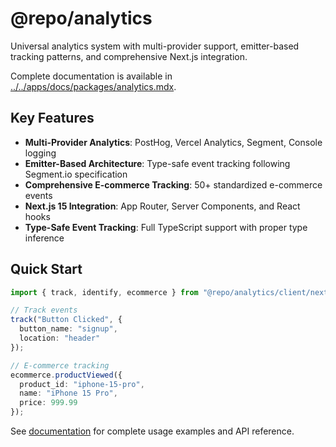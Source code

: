 # @repo/analytics

Universal analytics system with multi-provider support, emitter-based tracking
patterns, and comprehensive Next.js integration.

Complete documentation is available in
[../../apps/docs/packages/analytics.mdx](../../apps/docs/packages/analytics.mdx).

## Key Features

- **Multi-Provider Analytics**: PostHog, Vercel Analytics, Segment, Console
  logging
- **Emitter-Based Architecture**: Type-safe event tracking following Segment.io
  specification
- **Comprehensive E-commerce Tracking**: 50+ standardized e-commerce events
- **Next.js 15 Integration**: App Router, Server Components, and React hooks
- **Type-Safe Event Tracking**: Full TypeScript support with proper type
  inference

## Quick Start

```typescript
import { track, identify, ecommerce } from "@repo/analytics/client/next";

// Track events
track("Button Clicked", {
  button_name: "signup",
  location: "header"
});

// E-commerce tracking
ecommerce.productViewed({
  product_id: "iphone-15-pro",
  name: "iPhone 15 Pro",
  price: 999.99
});
```

See [documentation](../../apps/docs/packages/analytics.mdx) for complete usage
examples and API reference.
